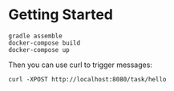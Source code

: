 # Getting Started

    gradle assemble
    docker-compose build
    docker-compose up

Then you can use curl to trigger messages:

    curl -XPOST http://localhost:8080/task/hello